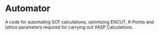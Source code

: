# Automator
A code for automating SCF calculations, optimizing ENCUT, K-Points and lattice parameters required for carrying out VASP Calculations.
